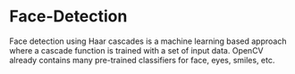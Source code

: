 # Face-Detection
Face detection using Haar cascades is a machine learning based approach where a cascade function is trained with a set of input data. OpenCV already contains many pre-trained classifiers for face, eyes, smiles, etc.
